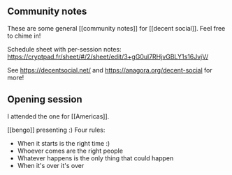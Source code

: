 ## Community notes

These are some general [[community notes]] for [[decent social]]. Feel free to chime in!

Schedule sheet with per-session notes: https://cryptpad.fr/sheet/#/2/sheet/edit/3+gG0ul7RHjvGBLY1s16JvjV/

See https://decentsocial.net/ and https://anagora.org/decent-social for more!

## Opening session

I attended the one for [[Americas]].

[[bengo]] presenting :) Four rules:

- When it starts is the right time :)
- Whoever comes are the right people
- Whatever happens is the only thing that could happen
- When it's over it's over
